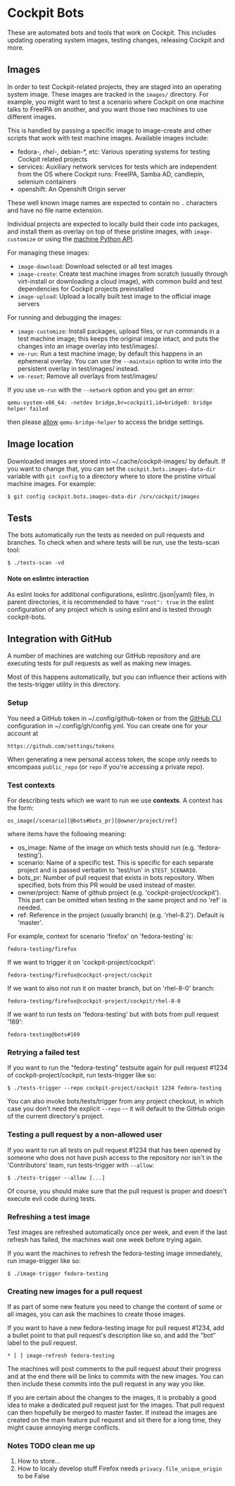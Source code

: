 # Cockpit Bots

These are automated bots and tools that work on Cockpit. This
includes updating operating system images, testing changes,
releasing Cockpit and more.

## Images

In order to test Cockpit-related projects, they are staged into an operating
system image. These images are tracked in the `images/` directory. For example,
you might want to test a scenario where Cockpit on one machine talks to FreeIPA
on another, and you want those two machines to use different images.

This is handled by passing a specific image to image-create
and other scripts that work with test machine images. Available images include:

 - fedora-*, rhel-*, debian-*, etc: Various operating systems for testing Cockpit related projects
 - services: Auxiliary network services for tests which are independent from the OS where Cockpit runs: FreeIPA, Samba AD, candlepin, selenium containers
 - openshift: An Openshift Origin server

These well known image names are expected to contain no `.`
characters and have no file name extension.

Individual projects are expected to locally build their code into packages, and
install them as overlay on top of these pristine images, with `image-customize`
or using the [machine Python API](./machine/machine_core/).

For managing these images:

 * `image-download`: Download selected or all test images
 * `image-create`: Create test machine images from scratch (usually through
   virt-install or downloading a cloud image), with common build and test
   dependencies for Cockpit projects preinstalled
 * `image-upload`: Upload a locally built test image to the official image servers

For running and debugging the images:

 * `image-customize`: Install packages, upload files, or run commands in a test machine image; this keeps the original image intact, and puts the changes into an image overlay into test/images/.
 * `vm-run`: Run a test machine image; by default this happens in an ephemeral
   overlay. You can use the `--maintain` option to write into the persistent
   overlay in test/images/ instead.
 * `vm-reset`: Remove all overlays from test/images/

If you use `vm-run` with the `--network` option and you get an error:

    qemu-system-x86_64: -netdev bridge,br=cockpit1,id=bridge0: bridge helper failed

then please [allow][1] `qemu-bridge-helper` to access the bridge settings.

## Image location

Downloaded images are stored into ~/.cache/cockpit-images/ by default. If you
want to change that, you can set the `cockpit.bots.images-data-dir` variable
with `git config` to a directory where to store the pristine virtual machine
images.  For example:

    $ git config cockpit.bots.images-data-dir /srv/cockpit/images

## Tests

The bots automatically run the tests as needed on pull requests
and branches. To check when and where tests will be run, use the
tests-scan tool:

    $ ./tests-scan -vd

#### Note on eslintrc interaction

As eslint looks for additional configurations, eslintrc.(json|yaml) files, in
parent directories, it is recommended to have `"root": true` in the eslint
configuration of any project which is using eslint and is tested through
cockpit-bots.

## Integration with GitHub

A number of machines are watching our GitHub repository and are
executing tests for pull requests as well as making new images.

Most of this happens automatically, but you can influence their
actions with the tests-trigger utility in this directory.

### Setup

You need a GitHub token in ~/.config/github-token or from
the [GitHub CLI](https://cli.github.com/) configuration in
~/.config/gh/config.yml.  You can create one for your account at

    https://github.com/settings/tokens

When generating a new personal access token, the scope only needs to
encompass `public_repo` (or `repo` if you're accessing a private repo).

### Test contexts

For describing tests which we want to run we use __contexts__. A context has the form:

    os_image[/scenario][@bots#bots_pr][@owner/project/ref]

where items have the following meaning:
- os_image: Name of the image on which tests should run (e.g. 'fedora-testing').
- scenario: Name of a specific test. This is specific for each separate project and
  is passed verbatim to 'test/run' in `$TEST_SCENARIO`.
- bots_pr: Number of pull request that exists in bots repository. When specified,
  bots from this PR would be used instead of master.
- owner/project: Name of github project (e.g. 'cockpit-project/cockpit'). This part can
  be omitted when testing in the same project and no 'ref' is needed.
- ref: Reference in the project (usually branch) (e.g. 'rhel-8.2'). Default is 'master'.

For example, context for scenario 'firefox' on 'fedora-testing' is:

    fedora-testing/firefox

If we want to trigger it on 'cockpit-project/cockpit':

    fedora-testing/firefox@cockpit-project/cockpit

If we want to also not run it on master branch, but on 'rhel-8-0' branch:

    fedora-testing/firefox@cockpit-project/cockpit/rhel-8-0

If we want to run tests on 'fedora-testing' but with bots from pull request '169':

    fedora-testing@bots#169

### Retrying a failed test

If you want to run the "fedora-testing" testsuite again for pull
request #1234 of cockpit-project/cockpit, run tests-trigger like so:

    $ ./tests-trigger --repo cockpit-project/cockpit 1234 fedora-testing

You can also invoke bots/tests/trigger from any project checkout, in which case
you don't need the explicit `--repo` -- it will default to the GitHub origin of
the current directory's project.

### Testing a pull request by a non-allowed user

If you want to run all tests on pull request #1234 that has been opened by someone
who does not have push access to the repository nor isn't in the 'Contributors' team,
run tests-trigger with `--allow`:

    $ ./tests-trigger --allow [...]

Of course, you should make sure that the pull request is proper and
doesn't execute evil code during tests.

### Refreshing a test image

Test images are refreshed automatically once per week, and even if the
last refresh has failed, the machines wait one week before trying again.

If you want the machines to refresh the fedora-testing image immediately,
run image-trigger like so:

    $ ./image-trigger fedora-testing

### Creating new images for a pull request

If as part of some new feature you need to change the content of some
or all images, you can ask the machines to create those images.

If you want to have a new fedora-testing image for pull request #1234, add
a bullet point to that pull request's description like so, and add the
"bot" label to the pull request.

    * [ ] image-refresh fedora-testing

The machines will post comments to the pull request about their
progress and at the end there will be links to commits with the new
images.  You can then include these commits into the pull request in
any way you like.

If you are certain about the changes to the images, it is probably a
good idea to make a dedicated pull request just for the images.  That
pull request can then hopefully be merged to master faster.  If
instead the images are created on the main feature pull request and
sit there for a long time, they might cause annoying merge conflicts.

[1]: https://blog.christophersmart.com/2016/08/31/configuring-qemu-bridge-helper-after-access-denied-by-acl-file-error/


### Notes TODO clean me up
1. How to store...
2. How to localy develop stuff
Firefox needs `privacy.file_unique_origin` to be False
